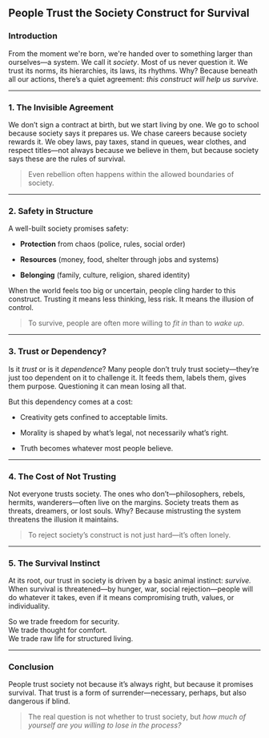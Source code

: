 
## People Trust the Society Construct for Survival

### **Introduction**

From the moment we're born, we're handed over to something larger than ourselves—a system. We call it _society_. Most of us never question it. We trust its norms, its hierarchies, its laws, its rhythms. Why? Because beneath all our actions, there’s a quiet agreement: _this construct will help us survive._

---

### **1. The Invisible Agreement**

We don’t sign a contract at birth, but we start living by one. We go to school because society says it prepares us. We chase careers because society rewards it. We obey laws, pay taxes, stand in queues, wear clothes, and respect titles—not always because we believe in them, but because society says these are the rules of survival.

> Even rebellion often happens within the allowed boundaries of society.

---

### **2. Safety in Structure**

A well-built society promises safety:

- **Protection** from chaos (police, rules, social order)
    
- **Resources** (money, food, shelter through jobs and systems)
    
- **Belonging** (family, culture, religion, shared identity)
    

When the world feels too big or uncertain, people cling harder to this construct. Trusting it means less thinking, less risk. It means the illusion of control.

> To survive, people are often more willing to _fit in_ than to _wake up_.

---

### **3. Trust or Dependency?**

Is it _trust_ or is it _dependence_? Many people don’t truly trust society—they’re just too dependent on it to challenge it. It feeds them, labels them, gives them purpose. Questioning it can mean losing all that.

But this dependency comes at a cost:

- Creativity gets confined to acceptable limits.
    
- Morality is shaped by what’s legal, not necessarily what’s right.
    
- Truth becomes whatever most people believe.
    

---

### **4. The Cost of Not Trusting**

Not everyone trusts society. The ones who don’t—philosophers, rebels, hermits, wanderers—often live on the margins. Society treats them as threats, dreamers, or lost souls. Why? Because mistrusting the system threatens the illusion it maintains.

> To reject society’s construct is not just hard—it’s often lonely.

---

### **5. The Survival Instinct**

At its root, our trust in society is driven by a basic animal instinct: _survive._  
When survival is threatened—by hunger, war, social rejection—people will do whatever it takes, even if it means compromising truth, values, or individuality.

So we trade freedom for security.  
We trade thought for comfort.  
We trade raw life for structured living.

---

### **Conclusion**

People trust society not because it’s always right, but because it promises survival. That trust is a form of surrender—necessary, perhaps, but also dangerous if blind.

> The real question is not whether to trust society, but _how much of yourself are you willing to lose in the process?_
